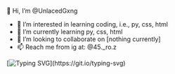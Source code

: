 👋 Hi, I’m @UnlacedGxng
- 👀 I’m interested in learning coding, i.e., py, css, html
- 🌱 I’m currently learning py, css, html
- 💞️ I’m looking to collaborate on [nothing currently]
- 📫 Reach me from ig at:
@45._ro.z



[![Typing SVG](https://readme-typing-svg.herokuapp.com?font=Josefin+Sans&size=25&pause=1000&color=F72B64&background=FFFFFF00&center=true&vCenter=true&width=435&lines=You've+reached+forsyth47's+Profile!)](https://git.io/typing-svg)

<!---
UnlacedGxng/UnlacedGxng is a ✨ special ✨ repository because its `README.md` (this file) appears on your GitHub profile.
You can click the Preview link to take a look at your changes.
--->
